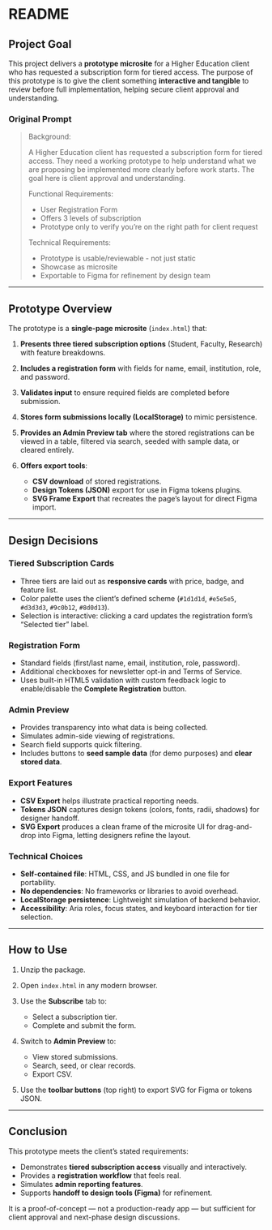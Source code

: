 # README

## Project Goal

This project delivers a **prototype microsite** for a Higher Education client who has requested a subscription form for tiered access. The purpose of this prototype is to give the client something **interactive and tangible** to review before full implementation, helping secure client approval and understanding.

### Original Prompt

> Background:
>
> A Higher Education client has requested a subscription form for tiered access. They need a working prototype to help understand what we are proposing be implemented more clearly before work starts. The goal here is client approval and understanding.
>
> Functional Requirements:
>
> * User Registration Form
> * Offers 3 levels of subscription
> * Prototype only to verify you’re on the right path for client request
>
> Technical Requirements:
>
> * Prototype is usable/reviewable - not just static
> * Showcase as microsite
> * Exportable to Figma for refinement by design team

---

## Prototype Overview

The prototype is a **single-page microsite** (`index.html`) that:

1. **Presents three tiered subscription options** (Student, Faculty, Research) with feature breakdowns.
2. **Includes a registration form** with fields for name, email, institution, role, and password.
3. **Validates input** to ensure required fields are completed before submission.
4. **Stores form submissions locally (LocalStorage)** to mimic persistence.
5. **Provides an Admin Preview tab** where the stored registrations can be viewed in a table, filtered via search, seeded with sample data, or cleared entirely.
6. **Offers export tools**:

   * **CSV download** of stored registrations.
   * **Design Tokens (JSON)** export for use in Figma tokens plugins.
   * **SVG Frame Export** that recreates the page’s layout for direct Figma import.

---

## Design Decisions

### Tiered Subscription Cards

* Three tiers are laid out as **responsive cards** with price, badge, and feature list.
* Color palette uses the client’s defined scheme (`#1d1d1d`, `#e5e5e5`, `#d3d3d3`, `#9c0b12`, `#8d0d13`).
* Selection is interactive: clicking a card updates the registration form’s “Selected tier” label.

### Registration Form

* Standard fields (first/last name, email, institution, role, password).
* Additional checkboxes for newsletter opt-in and Terms of Service.
* Uses built-in HTML5 validation with custom feedback logic to enable/disable the **Complete Registration** button.

### Admin Preview

* Provides transparency into what data is being collected.
* Simulates admin-side viewing of registrations.
* Search field supports quick filtering.
* Includes buttons to **seed sample data** (for demo purposes) and **clear stored data**.

### Export Features

* **CSV Export** helps illustrate practical reporting needs.
* **Tokens JSON** captures design tokens (colors, fonts, radii, shadows) for designer handoff.
* **SVG Export** produces a clean frame of the microsite UI for drag-and-drop into Figma, letting designers refine the layout.

### Technical Choices

* **Self-contained file**: HTML, CSS, and JS bundled in one file for portability.
* **No dependencies**: No frameworks or libraries to avoid overhead.
* **LocalStorage persistence**: Lightweight simulation of backend behavior.
* **Accessibility**: Aria roles, focus states, and keyboard interaction for tier selection.

---

## How to Use

1. Unzip the package.
2. Open `index.html` in any modern browser.
3. Use the **Subscribe** tab to:

   * Select a subscription tier.
   * Complete and submit the form.
4. Switch to **Admin Preview** to:

   * View stored submissions.
   * Search, seed, or clear records.
   * Export CSV.
5. Use the **toolbar buttons** (top right) to export SVG for Figma or tokens JSON.

---

## Conclusion

This prototype meets the client’s stated requirements:

* Demonstrates **tiered subscription access** visually and interactively.
* Provides a **registration workflow** that feels real.
* Simulates **admin reporting features**.
* Supports **handoff to design tools (Figma)** for refinement.

It is a proof-of-concept — not a production-ready app — but sufficient for client approval and next-phase design discussions.
